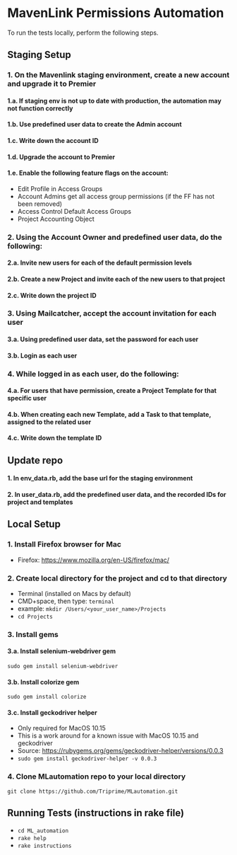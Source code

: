 # MavenLink Permissions Automation
To run the tests locally, perform the following steps.

## Staging Setup
### 1. On the Mavenlink staging environment, create a new account and upgrade it to Premier
#### 1.a. If staging env is not up to date with production, the automation may not function correctly
#### 1.b. Use predefined user data to create the Admin account
#### 1.c. Write down the account ID
#### 1.d. Upgrade the account to Premier
#### 1.e. Enable the following feature flags on the account:
- Edit Profile in Access Groups
- Account Admins get all access group permissions (if the FF has not been removed)
- Access Control Default Access Groups
- Project Accounting Object

### 2. Using the Account Owner and predefined user data, do the following: 
#### 2.a. Invite new users for each of the default permission levels
#### 2.b. Create a new Project and invite each of the new users to that project 
#### 2.c. Write down the project ID
### 3. Using Mailcatcher, accept the account invitation for each user
#### 3.a. Using predefined user data, set the password for each user  
#### 3.b. Login as each user
### 4. While logged in as each user, do the following: 
#### 4.a. For users that have permission, create a Project Template for that specific user
#### 4.b. When creating each new Template, add a Task to that template, assigned to the related user
#### 4.c. Write down the template ID


## Update repo
#### 1. In env_data.rb, add the base url for the staging environment
#### 2. In user_data.rb, add the predefined user data, and the recorded IDs for project and templates


## Local Setup
### 1. Install Firefox browser for Mac
- Firefox: https://www.mozilla.org/en-US/firefox/mac/

### 2. Create local directory for the project and cd to that directory
- Terminal (installed on Macs by default)
- CMD+space, then type: `terminal`
- example: `mkdir /Users/<your_user_name>/Projects`
- `cd Projects`

### 3. Install gems
#### 3.a.  Install selenium-webdriver gem
`sudo gem install selenium-webdriver`
#### 3.b.  Install colorize gem
`sudo gem install colorize`
#### 3.c.  Install geckodriver helper 
- Only required for MacOS 10.15 
- This is a work around for a known issue with MacOS 10.15 and geckodriver
- Source: https://rubygems.org/gems/geckodriver-helper/versions/0.0.3
- `sudo gem install geckodriver-helper -v 0.0.3`

### 4. Clone MLautomation repo to your local directory
`git clone https://github.com/Triprime/MLautomation.git`
  

## Running Tests (instructions in rake file)
- `cd ML_automation`
- `rake help`
- `rake instructions`
